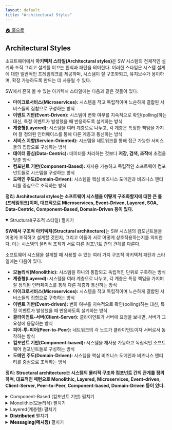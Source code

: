 ```yaml
---
layout: default
title: "Architectural Styles"
---
```


<p class="breadcrumb"><a href="/cs_study/home.html">🏠 홈으로</a></p>

<section>
  <h2>Architectural Styles</h2>
  <p>소프트웨어에서 <b>아키텍처 스타일(Architectural styles)</b>은 SW 시스템의 전체적인 설계와 조직 그리고 설계를 이끄는 원칙과 패턴을 의미한다. 이러한 스타일은 시스템 설계에 대한 일반적인 프레임워크를 제공하며, 시스템이 잘 구조화되고, 유지보수가 용이하며, 확장 가능하도록 만드는 데 사용될 수 있다.</p>
  <p>SW에서 흔히 볼 수 있는 아키텍처 스타일에는 다음과 같은 것들이 있다.</p>
  <ul>
    <li><strong>마이크로서비스(Microservices):</strong> 시스템을 작고 독립적이며 느슨하게 결합된 서비스들의 집합으로 구성하는 방식</li>
    <li><strong>이벤트 기반(Event-Driven):</strong> 시스템이 변화 여부를 지속적으로 확인(polling)하는 대신, 특정 이벤트가 발생했을 때 반응하도록 설계하는 방식</li>
    <li><strong>계층형(Layered):</strong> 시스템을 여러 계층으로 나누고, 각 계층은 특정한 책임을 가지며 잘 정의된 인터페이스를 통해 다른 계층과 통신하는 방식</li>
    <li><strong>서비스 지향(Service-Oriented):</strong> 시스템을 네트워크를 통해 접근 가능한 서비스들의 집합으로 구성하는 방식</li>
    <li><strong>데이터 중심(Data-Centric):</strong> 데이터를 처리하는 것보다 <b>저장, 검색, 조작</b>에 초점을 맞춘 방식</li>
    <li><strong>컴포넌트 기반(Component-Based):</strong> 재사용 가능하고 독립적인 소프트웨어 컴포넌트들로 시스템을 구성하는 방식</li>
    <li><strong>도메인 주도(Domain-Driven):</strong> 시스템을 핵심 비즈니스 도메인과 비즈니스 엔티티를 중심으로 조직하는 방식</li>
  </ul>
  <p><strong>정리: Architectural styles는 소프트웨어 시스템을 어떻게 구조화할지에 대한 큰 틀(프레임워크)이며, 대표적으로 Microservices, Event-Driven, Layered, SOA, Data-Centric, Component-Based, Domain-Driven 등이 있다.</strong></p>
</section>

<!-- 설명 -->
<details open>
<summary><span class="accordion-title">Structural(구조적 스타일)</span> <span class="indicator">펼치기</span></summary>
<div class="accordion-content">
  <p><b>SW에서 구조적 아키텍처(Structural architecture)</b>는 SW 시스템의 컴포넌트들을 어떻게 조직하고 설계할 것인지, 그리고 이들이 서로 어떻게 상호작용하는지를 의미한다. 이는 시스템의 물리적 조직과 서로 다른 컴포넌트 간의 관계를 다룬다.</p>
  <p>소프트웨어 시스템을 설계할 때 사용할 수 있는 여러 가지 구조적 아키텍처 패턴과 스타일에는 다음이 있다.</p>
  <ul>
    <li><strong>모놀리식(Monolithic):</strong> 시스템을 하나의 통합되고 독립적인 단위로 구축하는 방식</li>
    <li><strong>계층형(Layered):</strong> 시스템을 여러 계층으로 나누고, 각 계층은 특정 책임을 가지며 잘 정의된 인터페이스를 통해 다른 계층과 통신하는 방식</li>
    <li><strong>마이크로서비스(Microservices):</strong> 시스템을 작고 독립적이며 느슨하게 결합된 서비스들의 집합으로 구축하는 방식</li>
    <li><strong>이벤트 기반(Event-driven):</strong> 변화 여부를 지속적으로 확인(polling)하는 대신, 특정 이벤트가 발생했을 때 반응하도록 설계하는 방식</li>
    <li><strong>클라이언트-서버(Client-Server):</strong> 클라이언트가 서버에 요청을 보내면, 서버가 그 요청에 응답하는 방식</li>
    <li><strong>피어-투-피어(Peer-to-Peer):</strong> 네트워크의 각 노드가 클라이언트이자 서버로서 동작하는 방식</li>
    <li><strong>컴포넌트 기반(Component-based):</strong> 시스템을 재사용 가능하고 독립적인 소프트웨어 컴포넌트들로 구성하는 방식</li>
    <li><strong>도메인 주도(Domain-Driven):</strong> 시스템을 핵심 비즈니스 도메인과 비즈니스 엔티티를 중심으로 조직하는 방식</li>
  </ul>
  <p><strong>정리: Structural architecture는 시스템의 물리적 구조와 컴포넌트 간의 관계를 정의하며, 대표적인 패턴으로 Monolithic, Layered, Microservices, Event-driven, Client-Server, Peer-to-Peer, Component-based, Domain-Driven 등이 있다.</strong></p>

  <!-- 박스 추가 -->
  <details class="nested-details">
    <summary><span class="accordion-title">Component-Based (컴포넌트 기반) </span> <span class="indicator">펼치기</span></summary>
    <div class="accordion-content">
      <p>소프트웨어 아키텍처에서 <b>컴포넌트 기반 설계(Component-Based Design, CBD)</b>는 소프트웨어 시스템을 <b>재사용 가능하고 독립적인 소프트웨어 컴포넌트들의 집합으로 구성</b>하여 설계하는 접근 방식이다. 이러한 컴포넌트들은 특정 기능을 캡슐화하며, 시스템의 다른 부분에 쉽게 통합될 수 있어 보다 모듈화되고 유연한 설계를 가능하게 한다.</p>
      <p>CBD에서 소프트웨어 시스템은 여러 컴포넌트로 나뉘며, 각 컴포넌트는 <b>명확히 정의된 인터페이스</b>와 <b>특정한 책임</b>을 가진다. 이 컴포넌트들은 독립적으로 개발, 테스트, 배포가 가능하므로, 새로운 기능을 추가하거나 기존 기능을 수정하고 시스템을 유지보수하는 것이 훨씬 쉬워진다.</p>
      <p><strong>정리: CBD는 명확한 인터페이스와 책임을 가진 독립적인 컴포넌트들의 조합으로 시스템을 설계해, 모듈성·유연성·유지보수성을 높이는 방법이다.</strong></p>
    </div>
  </details>

  <!-- 박스 추가 -->
  <details class="nested-details">
    <summary><span class="accordion-title">Monolithic(모놀리식) </span> <span class="indicator">펼치기</span></summary>
    <div class="accordion-content">
      <p>소프트웨어 아키텍처에서 <b>모놀리식 아키텍처(Monolithic architecture)</b>는 소프트웨어 시스템을 <b>하나의 통합되고 독립적인 단위</b>로 구축하는 설계 방식이다. 모놀리식 아키텍처에서는 시스템의 모든 컴포넌트가 강하게 결합(tightly coupled)되어 서로 의존한다. 이는 시스템의 한 부분이 변경되면 다른 부분에도 영향을 미칠 수 있음을 의미한다.</p>
      <p>모놀리식 아키텍처는 보통 <b>작은 규모에서 중간 규모의 시스템</b>에 사용되며, 이 경우 시스템의 복잡성이 관리 가능한 수준이고 확장성과 유연성에 대한 요구가 크지 않다. 모놀리식 아키텍처에서는 전체 시스템이 일반적으로 하나의 단위로 <b>빌드, 배포, 실행</b>되며, 이는 시스템을 이해하고 관리하기 더 쉽게 만들어준다</p>
      <p><strong>정리: 모놀리식 아키텍처는 시스템을 하나의 통합된 단위로 구축하는 방식으로, 관리와 이해는 쉽지만 확장성과 유연성은 떨어진다.</strong></p>
    </div>
  </details>

  <!-- 박스 추가 -->
  <details class="nested-details">
    <summary><span class="accordion-title">Layered(계층형) </span> <span class="indicator">펼치기</span></summary>
    <div class="accordion-content">
      <p>소프트웨어 아키텍처에서 <b>계층형 아키텍처(Layered architecture)</b>는 소프트웨어 시스템을 여러 계층(layers)으로 나누는 설계 방식이다. 각 계층은 <b>특정한 책임</b>을 가지고 있으며, <b>잘 정의된 인터페이스</b>를 통해 다른 계층과 통신한다. 이러한 접근 방식은 설계를 더 <b>모듈화(modular)</b>하고 <b>유연(flexible)</b>하게 만들어, 각 계층을 독립적으로 개발, 테스트, 배포할 수 있도록 하여 새로운 기능 추가, 기존 기능 수정, 시스템 유지보수를 더 쉽게 만든다.</p>
      <p>계층형 아키텍처는 보통 <b>규모가 크고 복잡한 시스템</b>에서 사용되며, 이 경우 확장성과 유연성에 대한 요구가 크다. 계층형 아키텍처의 각 계층은 특정 기능에 책임을 지며, <b>잘 정의된 인터페이스를 가진 블랙박스</b>로 생각할 수 있다. 계층 간에는 이 인터페이스를 통해 통신하므로, <b>관심사의 명확한 분리(Separation of Concerns)</b>가 가능하다.</p>
      <p><strong>정리: 계층형 아키텍처는 시스템을 계층별로 나눠 책임을 분리하고, 인터페이스를 통해 통신함으로써 모듈성·유연성·유지보수성을 높이는 설계 방식이다.</strong></p>
    </div>
  </details>

</div>
</details>


<!-- 설명 -->
<details>
<summary><span class="accordion-title" style="color: #000; font-weight: bold;">Distributed</span> <span class="indicator">펼치기</span></summary>
<div class="accordion-content">
  <p><b>분산 시스템(Distributed systems)</b>은 여러 장치나 위치에 분산된 소프트웨어 컴포넌트들을 네트워크로 연결하고, 이들이 함께 동작하여 <b>공통의 목표를 달성</b>하도록 설계·조직하는 것을 의미한다. 분산 시스템 설계에서의 주요 과제는 컴포넌트가 분산되어 있고 이들 간에 통신이 이루어진다는 점에서 발생하는 <b>내재된 복잡성</b>을 다루는 것이다. 이를 해결하기 위해 <b>부하 분산(load balancing), 복제(replication), 파티셔닝(partitioning)</b>과 같은 기법을 사용하여 <b>확장성, 내결함성(fault-tolerance), 성능</b>을 향상시켜야 한다. 또한, <b>보안(security)과 조율(coordination)</b> 역시 분산 시스템에서 중요한 요소이다.</p>
  <p><strong>정리: 분산 시스템은 여러 노드가 네트워크를 통해 협력하는 구조로, 확장성·내결함성·성능·보안·조율이 핵심 과제다.</strong></p>

  <!-- 박스 추가 -->
  <details class="nested-details">
    <summary><span class="accordion-title" style="color: #000; font-weight: bold;">Client Server </span> <span class="indicator">펼치기</span></summary>
    <div class="accordion-content">
      <p><b>클라이언트-서버 아키텍처(Client-Server architecture)</b>는 분산 시스템에서 흔히 사용되는 아키텍처 패턴으로, <b>클라이언트(또는 다수의 클라이언트)</b>가 서버에 요청(request)을 보내면, 서버가 그 요청에 응답(response)하는 구조이다. 클라이언트와 서버는 별개의 개체이며, 인터넷이나 로컬 네트워크 같은 네트워크를 통해 서로 통신한다.</p>
      <p>클라이언트는 <b>사용자 인터페이스를 표시하고 사용자 입력을 처리</b>하는 역할을 맡고, 서버는 <b>요청을 처리하고 적절한 응답을 반환</b>하는 역할을 맡는다. 또한 서버는 <b>데이터 저장, 보안, 비즈니스 로직</b>과 같은 작업을 담당할 수도 있다.</p>
      <p><strong>정리: 클라이언트-서버 아키텍처는 클라이언트가 요청하고 서버가 응답하는 구조로, UI·입력은 클라이언트가, 처리·저장·보안은 서버가 담당한다.</strong></p>
    </div>
  </details>

  <!-- 박스 추가 -->
  <details class="nested-details">
    <summary><span class="accordion-title" style="color: #000; font-weight: bold;">Peer to Peer </span> <span class="indicator">펼치기</span></summary>
    <div class="accordion-content">
      <p><b>피어-투-피어(Peer-to-Peer, P2P) 아키텍처</b>는 분산 컴퓨팅 아키텍처의 한 형태로, 네트워크의 각 노드(peer)가 동시에 <b>클라이언트이자 서버</b> 역할을 하는 구조이다. P2P 아키텍처에서는 네트워크를 관리하는 중앙 권한이나 서버가 없으며, 각 노드는 다른 노드와 직접 통신하여 <b>정보를 교환, 자원을 공유, 연산 수행</b>을 한다.</p>
      <p>P2P 아키텍처의 주요 장점은 시스템을 더 <b>탈중앙화(decentralized)</b>하고 <b>내결함성(fault-tolerant)</b> 있게 만들 수 있다는 점이다. 중앙 권한이 없기 때문에 단일 장애 지점(single point of failure)이 존재하지 않으며, 일부 노드가 실패하더라도 네트워크는 계속 동작할 수 있다. 또한, P2P 아키텍처는 네트워크 내 노드 수가 증가할수록 <b>확장성(scalability)</b>도 향상될 수 있다.</p>
      <p><strong>정리: P2P 아키텍처는 각 노드가 클라이언트이자 서버로 동작해 중앙 서버 없이도 확장성과 내결함성을 가지는 탈중앙화 구조다.</strong></p>
    </div>
  </details>

</div>
</details>


<!-- 설명 -->
<details>
<summary><span class="accordion-title" style="color: #000; font-weight: bold;">Messaging(메시징)</span> <span class="indicator">펼치기</span></summary>
<div class="accordion-content">
  <p><b>Messaging</b>은 이벤트 주도 아키텍처(EDA), 마이크로서비스, 메시지 주도 아키텍처(MDA) 등 여러 아키텍처 스타일에서 핵심 개념이다.</p>
  <ul>
    <li><strong>이벤트 주도 아키텍처(Event-Driven Architecture, EDA)</strong> </li>
    <li><strong>마이크로서비스(Microservices)</strong> </li>
    <li><strong>메시지 주도 아키텍처(Message-Driven Architecture, MDA)</strong> </li>
  </ul>
  <p>일반적으로 메시징은 시스템을 <b>디커플링(decoupling, 결합도 낮추기)</b>하고 <b>확장성(scalability)</b>을 높일 수 있게 해주는 강력한 개념이다. 메시징은 다양한 아키텍처 스타일에서 활용되며, 컴포넌트 간의 <b>느슨한 결합(loose coupling)</b>을 가능하게 하고, 새로운 기능을 추가하거나 기존 기능을 수정하는 것을 더 쉽게 만들어 시스템의 <b>유연성(flexibility)</b>과 확장성을 개선한다.</p>
  <p><strong>정리: 메시징은 EDA, 마이크로서비스, MDA 등에서 컴포넌트 간 결합도를 낮춰 시스템의 유연성과 확장성을 높이는 핵심 개념이다.</strong></p>
  

  <!-- 박스 추가 -->
  <details class="nested-details">
    <summary><span class="accordion-title" style="color: #000; font-weight: bold;">Event Driven </span> <span class="indicator">펼치기</span></summary>
    <div class="accordion-content">
      <p><b>이벤트 주도 아키텍처(EDA)</b>는 시스템이 변화를 계속 폴링(polling)하는 대신, 발생하는 <b>특정 이벤트에 반응</b>하도록 설계하는 소프트웨어 패턴이다. EDA에서 <b>이벤트는 컴포넌트 사이에 비동기적으로 전달되는 메시지</b>이며, 각 컴포넌트는 자신이 관심 있는 이벤트에 반응한다. </p>
      <p>EDA의 주요 장점은 <b>컴포넌트 간 관심사의 명확한 분리</b>를 가능하게 하고, <b>확장성과 내결함성</b>을 향상시킨다는 점이다. 또한 컴포넌트 간 <b>느슨한 결합(Loose Coupling)</b>을 제공하여, 서로의 존재를 알 필요 없이 <b>독립적으로 개발·배포·확장</b>할 수 있게 한다.</p>
      <p><strong>정리: EDA(Event-Driven Architecture)는 이벤트를 비동기 메시지로 전달해 컴포넌트 간 결합도를 낮추고, 확장성과 내결함성을 높이는 아키텍처다.</strong></p>
    </div>
  </details>

  <!-- 박스 추가 -->
  <details class="nested-details">
    <summary><span class="accordion-title" style="color: #000; font-weight: bold;">Publish Subscribe </span> <span class="indicator">펼치기</span></summary>
    <div class="accordion-content">
      <p><b>퍼블리시-서브스크라이브 패턴(Publish-Subscribe pattern)</b>은 메시징 패턴의 하나로, 퍼블리셔(publisher)가 메시지를 특정 <b>토픽(topic)</b>에 발행하면, 그 토픽을 구독한(subscribe) 임의의 수의 구독자(subscriber)들이 해당 메시지를 수신하는 방식이다. 퍼블리시-서브스크라이브 패턴은 <b>옵저버 패턴(Observer pattern)</b>이라고도 불리며, 애플리케이션의 서로 다른 부분 간에 <b>디커플링된 방식</b>으로 통신을 구현하는 방법이다.</p>
      <p>이 패턴을 사용할 때의 주요 장점은 퍼블리셔와 구독자 간의 <b>관심사 분리(Separation of Concerns)</b>를 명확하게 할 수 있고, 시스템의 <b>유연성(flexibility)</b>과 <b>확장성(scalability)</b>을 향상시킬 수 있다는 점이다. 또한, 퍼블리셔와 구독자가 서로의 존재를 알 필요가 없으므로 <b>느슨한 결합(loose coupling)</b>을 가능하게 하며, 각자가 독립적으로 <b>개발, 배포, 확장</b>될 수 있다.</p>
      <p><strong>정리: Publish-Subscribe 패턴은 퍼블리셔와 구독자가 토픽을 매개로 메시지를 주고받아, 느슨한 결합과 확장성을 보장하는 메시징 패턴이다.</strong></p>
    </div>
  </details>

</div>
</details>
